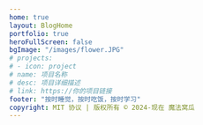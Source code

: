 ```yaml
---
home: true
layout: BlogHome
portfolio: true
heroFullScreen: false
bgImage: "/images/flower.JPG"
# projects:
# - icon: project
# name: 项目名称
# desc: 项目详细描述
# link: https://你的项目链接
footer: "按时睡觉，按时吃饭，按时学习"
copyright: MIT 协议 | 版权所有 © 2024-现在 魔法窝瓜
---
```

